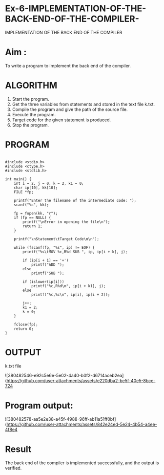 # Ex-6-IMPLEMENTATION-OF-THE-BACK-END-OF-THE-COMPILER-
IMPLEMENTATION OF THE BACK END OF THE COMPILER 

# Aim :
To write a program to implement the back end of the compiler.
# ALGORITHM
1. Start the program.
2. Get the three variables from statements and stored in the text file k.txt.
3. Compile the program and give the path of the source file.
4. Execute the program.
5. Target code for the given statement is produced.
6. Stop the program.
# PROGRAM

```

#include <stdio.h>
#include <ctype.h>
#include <stdlib.h>

int main() {
    int i = 2, j = 0, k = 2, k1 = 0;
    char ip[10], kk[10];
    FILE *fp;

    printf("Enter the filename of the intermediate code: ");
    scanf("%s", kk);

    fp = fopen(kk, "r");
    if (fp == NULL) {
        printf("\nError in opening the file\n");
        return 1;
    }

    printf("\nStatement\tTarget Code\n\n");

    while (fscanf(fp, "%s", ip) != EOF) {
        printf("%s\tMOV %c,R%d SUB ", ip, ip[i + k], j);

        if (ip[i + 1] == '+')
            printf("ADD ");
        else
            printf("SUB ");

        if (islower(ip[i]))
            printf("%c,R%d\n", ip[i + k1], j);
        else
            printf("%c,%c\n", ip[i], ip[i + 2]);

        j++;
        k1 = 2;
        k = 0;
    }

    fclose(fp);
    return 0;
}
```

# OUTPUT
k.txt file

![380482546-e92c5e6e-5e02-4a40-b0f2-d6714aceb2ea](https://github.com/user-attachments/assets/e220dba2-be5f-40e5-8bce-724

# Program output:
![380482578-aa5e2e38-a45f-4988-96ff-ab11a51ff0bf](https://github.com/user-attachments/assets/842e24ed-5e24-4b54-a4ee-4f8e4

# Result
The back end of the compiler is implemented successfully, and the output is verified.
